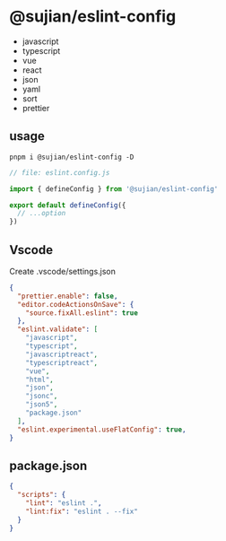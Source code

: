 # @sujian/eslint-config

- javascript
- typescript
- vue
- react
- json
- yaml
- sort
- prettier


## usage

```
pnpm i @sujian/eslint-config -D
```

```js
// file: eslint.config.js

import { defineConfig } from '@sujian/eslint-config'

export default defineConfig({
  // ...option
})
```


## Vscode 

Create .vscode/settings.json

```json
{
  "prettier.enable": false,
  "editor.codeActionsOnSave": {
    "source.fixAll.eslint": true
  },
  "eslint.validate": [
    "javascript",
    "typescript",
    "javascriptreact",
    "typescriptreact",
    "vue",
    "html",
    "json",
    "jsonc",
    "json5",
    "package.json"
  ],
  "eslint.experimental.useFlatConfig": true,
}
```


## package.json

```json
{
  "scripts": {
    "lint": "eslint .",
    "lint:fix": "eslint . --fix"
  }
}
```

